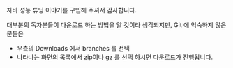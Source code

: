 자바 성능 튜닝 이야기를 구입해 주셔서 감사합니다. 

대부분의 독자분들이 다운로드 하는 방법을 알 것이라 생각되지만,
Git 에 익숙하지 않은 분들은 
* 우측의 Downloads 에서 branches 를 선택
* 나타나는 화면의 목록에서 zip이나 gz 를 선택
하시면 다운로드가 진행됩니다.